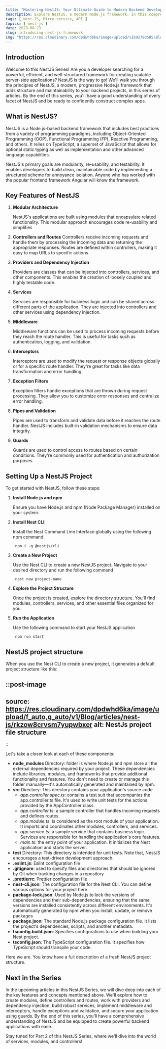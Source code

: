 ```yaml
---
title: "Mastering NestJS: Your Ultimate Guide to Modern Backend Development"
description: Explore NestJS, a modern Node.js framework, in this comprehensive introduction. Join our series to master modular architecture, controllers, providers, services, and more. Build scalable backend applications with confidence. Welcome to Part 1 of the NestJS Series!
tags: [ Nest-JS, Mirco-service, API ]
topics: [ nest-js ]
date: 2023-08-23
slug: introducing-nest-js-framework
img: "https://res.cloudinary.com/dpdwhd6ka/image/upload/v1692780505/Blog/articles/nest-js/azgcjzm8pwgdckdybir9.svg"
---
```


## Introduction

Welcome to this NestJS Series! Are you a developer searching for a powerful, efficient, and well-structured
framework for creating scalable server-side applications? NestJS is the way to go! We'll walk you through the principles
of NestJS, a modern, progressive Node.js framework that adds structure and maintainability to your backend projects, in
this series of articles. By the end of this series, you'll have a good understanding of every facet of NestJS and be
ready to confidently construct complex apps.

## What is NestJS?

NestJS is a Node.js-based backend framework that includes best practices from a variety of programming paradigms,
including Object-Oriented Programming (OOP), Functional Programming (FP), Reactive Programming, and others. It relies on
TypeScript, a superset of JavaScript that allows for optional static typing as well as implementation and other advanced
language capabilities.

NestJS's primary goals are modularity, re-usability, and testability. It enables developers to build clean, maintainable
code by implementing a structured scheme for annoyance isolation. Anyone who has worked with the popular frontend
framework Angular will know the framework.

## Key Features of NestJS

1. **Modular Architecture**

   NestJS's applications are built using modules that encapsulate related functionality. This modular approach
   encourages
   code re-usability and simplifies

2. **Controllers and Routes**
   Controllers receive incoming requests and handle them by processing the incoming data and returning the appropriate
   responses. Routes are defined within controllers, making it easy to map URLs to specific actions.

3. **Providers and Dependency Injection**

   Providers are classes that can be injected into controllers, services, and other components. This enables the
   creation of loosely coupled and highly testable code.

4. **Services**

   Services are responsible for business logic and can be shared across different parts of the application. They are
   injected into controllers and other services using dependency injection.

5. **Middleware**

   Middleware functions can be used to process incoming requests before they reach the route handler. This is useful for
   tasks such as authentication, logging, and validation.

6. **Interceptors**

   Interceptors are used to modify the request or response objects globally or for a specific route handler. They're
   great for tasks like data transformation and error handling.

7. **Exception Filters**

   Exception filters handle exceptions that are thrown during request processing. They allow you to customize error
   responses and centralize error handling.

8. **Pipes and Validation**

   Pipes are used to transform and validate data before it reaches the route handler. NestJS includes built-in
   validation mechanisms to ensure data integrity.

9. **Guards**

   Guards are used to control access to routes based on certain conditions. They're commonly used for authentication and
   authorization purposes.

## Setting Up a NestJS Project

To get started with NestJS, follow these steps:

1. **Install Node.js and npm**

   Ensure you have Node.js and npm (Node Package Manager) installed on your system.

2. **Install Nest CLI**

   Install the Nest Command Line Interface globally using the following npm command

   ```shell [bash]
    npm i -g @nestjs/cli
   ```
3. **Create a New Project**

   Use the Nest CLI to create a new NestJS project. Navigate to your desired directory and run the following command

   ```shell [bash]
    nest new project-name
   ```

4. **Explore the Project Structure**

   Once the project is created, explore the directory structure. You'll find modules, controllers, services, and other
   essential files organized for you.

5. **Run the Application**

   Use the following command to start your NestJS application

   ```shell [bash]
    npm run start
   ```

## NestJS project structure

When you use the Nest CLI to create a new project, it generates a default project structure like this:

::post-image
---
source: https://res.cloudinary.com/dpdwhd6ka/image/upload/f_auto,q_auto/v1/Blog/articles/nest-js/rkzow8crvsm7yupwbxer
alt: NestJs project file structure
---
::

Let's take a closer look at each of these components:

- __node_modules__ Directory: folder is where Node.js and npm store all the external dependencies required by your
  project. These
  dependencies include libraries, modules, and frameworks that provide additional functionality and features. You don't
  need to create or manage this folder manually—it's automatically generated and maintained by npm.
- __src__ Directory: This directory contains your application's source code
    - *app.controller.spec.ts*: contains a test suit that accompanies the app.controller.ts file. It's used to write
      unit tests for the actions provided by the AppController class.
    - *app.controller.ts*: a sample controller that handles incoming requests and defines routes.
    - *app.module.ts*: is considered as the root module of your application. It imports and coordinates other modules,
      controllers, and services.
    - *app.service.ts*: a sample service that contains business logic. Services are responsible for handling the
      application's core features.
    - *main.ts*: the entry point of your application. It initializes the Nest application and starts the server.
- __test__ Directory: This directory is intended for unit tests. Note that, NestJS encourages a test-driven development
  approach.
- __.eslint.js__: Eslint configuration file
- __.gitignore__: used to specify files and directories that should be ignored by Git when tracking changes in a
  repository
- __.prettierrc__: Prettier configuration file
- __nest-cli.json__: The configuration file for the Nest CLI. You can define various options for your project here.
- __package-lock.json__: Used by Node.js to lock the versions of dependencies and their sub-dependencies, ensuring that
  the same versions are installed consistently across different environments. It's automatically generated by npm when
  you install, update, or remove packages
- __package.json__: The standard Node.js package configuration file. It lists the project's dependencies, scripts, and
  another metadata.
- __tsconfig.build.json__: Specifies configurations to use when building your Nest project.
- __tsconfig.json__: The TypeScript configuration file. It specifies how TypeScript should transpile your code.

Here we are. You know have a full description of a fresh NestJS project structure.

## Next in the Series

In the upcoming articles in this NestJS Series, we will dive deep into each of the key features and concepts mentioned
above. We'll explore how to create modules, define controllers and routes, work with providers and dependency injection,
build robust services, implement middleware and interceptors, handle exceptions and validation, and secure your
application using guards. By the end of this series, you'll have a comprehensive understanding of NestJS and be equipped
to create powerful backend applications with ease.

Stay tuned for Part 2 of this NestJS Series, where we'll dive into the world of services, modules, and controllers!


